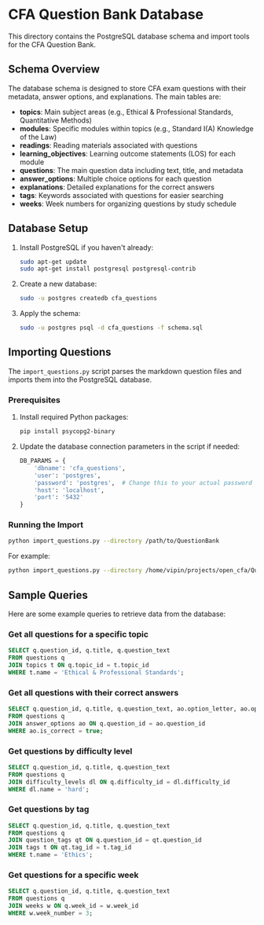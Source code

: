 # CFA Question Bank Database

This directory contains the PostgreSQL database schema and import tools for the CFA Question Bank.

## Schema Overview

The database schema is designed to store CFA exam questions with their metadata, answer options, and explanations. The main tables are:

- **topics**: Main subject areas (e.g., Ethical & Professional Standards, Quantitative Methods)
- **modules**: Specific modules within topics (e.g., Standard I(A) Knowledge of the Law)
- **readings**: Reading materials associated with questions
- **learning_objectives**: Learning outcome statements (LOS) for each module
- **questions**: The main question data including text, title, and metadata
- **answer_options**: Multiple choice options for each question
- **explanations**: Detailed explanations for the correct answers
- **tags**: Keywords associated with questions for easier searching
- **weeks**: Week numbers for organizing questions by study schedule

## Database Setup

1. Install PostgreSQL if you haven't already:
   ```bash
   sudo apt-get update
   sudo apt-get install postgresql postgresql-contrib
   ```

2. Create a new database:
   ```bash
   sudo -u postgres createdb cfa_questions
   ```

3. Apply the schema:
   ```bash
   sudo -u postgres psql -d cfa_questions -f schema.sql
   ```

## Importing Questions

The `import_questions.py` script parses the markdown question files and imports them into the PostgreSQL database.

### Prerequisites

1. Install required Python packages:
   ```bash
   pip install psycopg2-binary
   ```

2. Update the database connection parameters in the script if needed:
   ```python
   DB_PARAMS = {
       'dbname': 'cfa_questions',
       'user': 'postgres',
       'password': 'postgres',  # Change this to your actual password
       'host': 'localhost',
       'port': '5432'
   }
   ```

### Running the Import

```bash
python import_questions.py --directory /path/to/QuestionBank
```

For example:
```bash
python import_questions.py --directory /home/vipin/projects/open_cfa/QuestionBank
```

## Sample Queries

Here are some example queries to retrieve data from the database:

### Get all questions for a specific topic

```sql
SELECT q.question_id, q.title, q.question_text 
FROM questions q
JOIN topics t ON q.topic_id = t.topic_id
WHERE t.name = 'Ethical & Professional Standards';
```

### Get all questions with their correct answers

```sql
SELECT q.question_id, q.title, q.question_text, ao.option_letter, ao.option_text
FROM questions q
JOIN answer_options ao ON q.question_id = ao.question_id
WHERE ao.is_correct = true;
```

### Get questions by difficulty level

```sql
SELECT q.question_id, q.title, q.question_text
FROM questions q
JOIN difficulty_levels dl ON q.difficulty_id = dl.difficulty_id
WHERE dl.name = 'hard';
```

### Get questions by tag

```sql
SELECT q.question_id, q.title, q.question_text
FROM questions q
JOIN question_tags qt ON q.question_id = qt.question_id
JOIN tags t ON qt.tag_id = t.tag_id
WHERE t.name = 'Ethics';
```

### Get questions for a specific week

```sql
SELECT q.question_id, q.title, q.question_text
FROM questions q
JOIN weeks w ON q.week_id = w.week_id
WHERE w.week_number = 3;
```
